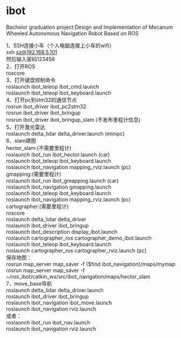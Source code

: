 # ibot
Bachelor graduation project:Design and Implementation of Mecanum Wheeled Autonomous Navigation Robot Based on ROS

1、SSH连接小车（个人电脑连接上小车的wifi）  
ssh sz@192.168.5.101  
然后输入密码123456  
2、打开ROS  
roscore  
3、打开键盘控制命令  
roslaunch ibot_teleop ibot_cmd.launch  
roslaunch ibot_teleop ibot_keyboard.launch  
4、打开pc到stm32的通信节点  
rosrun ibot_driver ibot_pc2stm32  
rosrun ibot_driver ibot_bringup  
rosrun ibot_driver ibot_bringup_slam  (不发布里程计信息)  
5、打开激光雷达  
roslaunch delta_lidar delta_driver.launch  (minipc)  
6、slam建图  
	hector_slam:(不需要里程计)  
		roslaunch ibot_run ibot_hector.launch         (car)  
		roslaunch ibot_teleop ibot_keyboard.launch  
		roslaunch ibot_navigation mapping_rviz.launch (pc)  
	gmapping:(需要里程计)  
		roslaunch ibot_run ibot_gmapping.launch       (car)  
		roslaunch ibot_navigation gmapping.launch  
		roslaunch ibot_teleop ibot_keyboard.launch  
		roslaunch ibot_navigation mapping_rviz.launch (pc)  
	cartographer:(需要里程计)  
		roscore  
		roslaunch delta_lidar delta_driver  
		roslaunch ibot_driver ibot_bringup  
		roslaunch ibot_description display_ibot.launch   
		roslaunch cartographer_ros cartographer_demo_ibot.launch  
		roslaunch ibot_teleop ibot_keyboard.launch  
		roslaunch cartographer_ros cartographer_rviz.launch  (pc)  
保存地图：  
rosrun map_server map_saver -f ($find ibot_navigation)/maps/mymap  
rosrun map_server map_saver -f  ~/ros_ibot/catkin_ws/src/ibot_navigation/maps/hector_slam  
7、move_base导航  
roslaunch delta_lidar delta_driver.launch  
roslaunch ibot_driver ibot_bringup  
roslaunch ibot_navigation ibot_move.launch  
roslaunch ibot_navigation rviz.launch  
或者：  
	roslaunch ibot_run ibot_nav.launch  
	roslaunch ibot_navigation rviz.launch  
